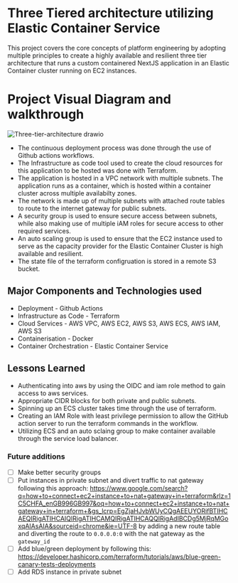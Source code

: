 # Three Tiered architecture utilizing Elastic Container Service
This project covers the core concepts of platform engineering by adopting multiple principles to create a highly available and resilient three tier architecture that runs a custom containered NextJS application in an Elastic Container cluster running on EC2 instances.

# Project Visual Diagram and walkthrough

![Three-tier-architecture drawio](https://github.com/user-attachments/assets/f1d20100-18dd-4411-9b6a-c3bdb0a4d807)


- The continuous deployment process was done through the use of Github actions workflows.
- The Infrastructure as code tool used to create the cloud resources for this application to be hosted was done with Terraform.
- The application is hosted in a VPC network with multiple subnets. The application runs as a container, which is hosted within a container cluster across multiple availabilty zones.
- The network is made up of multiple subnets with attached route tables to route to the internet gateway for public subnets.
- A security group is used to ensure secure access between subnets, while also making use of multiple iAM roles for secure access to other required services.
- An auto scaling group is used to ensure that the EC2 instance used to serve as the capacity provider for the Elastic Container Cluster is high available and resilient.
- The state file of the terraform configruation is stored in a remote S3 bucket.


## Major Components and Technologies used
- Deployment - Github Actions
- Infrastructure as Code - Terraform
- Cloud Services - AWS VPC, AWS EC2, AWS S3, AWS ECS, AWS IAM, AWS S3
- Containerisation - Docker
- Container Orchestration - Elastic Container Service


## Lessons Learned 
-  Authenticating into aws by using the OIDC and iam role method to gain access to aws services.
- Appropriate CIDR blocks for both private and public subnets.
- Spinning up an ECS cluster takes time through the use of terraform.
- Creating an IAM Role with least privilege permission to allow the GitHub action server to run the terraform commands in the workflow.
- Utilizing ECS and an auto sclaing group to make container available through the service load balancer.

### Future additions
- [ ]  Make better security groups
- [ ]  Put instances in private subnet and divert traffic to nat gateway following this approach: https://www.google.com/search?q=how+to+connect+ec2+instance+to+nat+gateway+in+terraform&rlz=1C5CHFA_enGB996GB997&oq=how+to+connect+ec2+instance+to+nat+gateway+in+terraform+&gs_lcrp=EgZjaHJvbWUyCQgAEEUYORifBTIHCAEQIRigATIHCAIQIRigATIHCAMQIRigATIHCAQQIRigAdIBCDg5MjRqMGoxqAIAsAIA&sourceid=chrome&ie=UTF-8 by adding a new route table and diverting the route to `0.0.0.0:0`  with the nat gateway as the `gateway_id`
- [ ]  Add blue/green deployment by following this: https://developer.hashicorp.com/terraform/tutorials/aws/blue-green-canary-tests-deployments
- [ ]  Add RDS instance in private subnet

